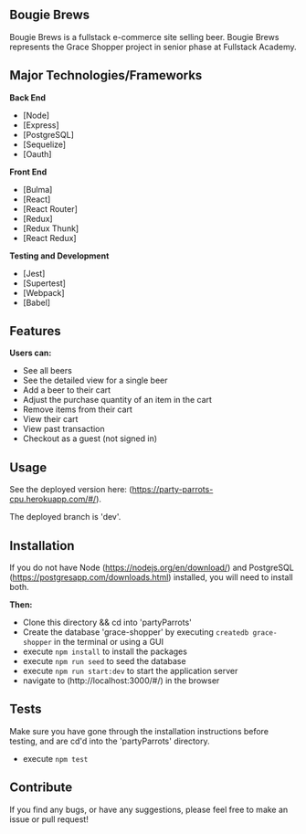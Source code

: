 ## Bougie Brews

Bougie Brews is a fullstack e-commerce site selling beer. Bougie Brews represents the Grace Shopper project in senior phase at Fullstack Academy.

## Major Technologies/Frameworks

<b>Back End</b>

- [Node]
- [Express]
- [PostgreSQL]
- [Sequelize]
- [Oauth]

<b>Front End</b>

- [Bulma]
- [React]
- [React Router]
- [Redux]
- [Redux Thunk]
- [React Redux]

<b>Testing and Development</b>

- [Jest]
- [Supertest]
- [Webpack]
- [Babel]

## Features

<b>Users can:</b>

- See all beers
- See the detailed view for a single beer
- Add a beer to their cart
- Adjust the purchase quantity of an item in the cart
- Remove items from their cart
- View their cart
- View past transaction
- Checkout as a guest (not signed in)

## Usage

See the deployed version here: (https://party-parrots-cpu.herokuapp.com/#/).

The deployed branch is 'dev'.

## Installation

If you do not have Node (https://nodejs.org/en/download/) and PostgreSQL (https://postgresapp.com/downloads.html) installed, you will need to install both.

<b>Then:</b>

- Clone this directory && cd into 'partyParrots'
- Create the database 'grace-shopper' by executing `createdb grace-shopper` in the terminal or using a GUI
- execute `npm install` to install the packages
- execute `npm run seed` to seed the database
- execute `npm run start:dev` to start the application server
- navigate to (http://localhost:3000/#/) in the browser

## Tests

Make sure you have gone through the installation instructions before testing, and are cd'd into the 'partyParrots' directory.

- execute `npm test`

## Contribute

If you find any bugs, or have any suggestions, please feel free to make an issue or pull request!
